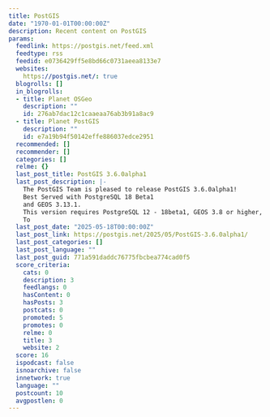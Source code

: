 ```yaml
---
title: PostGIS
date: "1970-01-01T00:00:00Z"
description: Recent content on PostGIS
params:
  feedlink: https://postgis.net/feed.xml
  feedtype: rss
  feedid: e0736429ff5e8bd66c0731aeea8133e7
  websites:
    https://postgis.net/: true
  blogrolls: []
  in_blogrolls:
  - title: Planet OSGeo
    description: ""
    id: 276ab7dac12c1caaeaa76ab3b91a8ac9
  - title: Planet PostGIS
    description: ""
    id: e7a19b94f50142effe886037edce2951
  recommended: []
  recommender: []
  categories: []
  relme: {}
  last_post_title: PostGIS 3.6.0alpha1
  last_post_description: |-
    The PostGIS Team is pleased to release PostGIS 3.6.0alpha1!
    Best Served with PostgreSQL 18 Beta1
    and GEOS 3.13.1.
    This version requires PostgreSQL 12 - 18beta1, GEOS 3.8 or higher, and Proj 6.1+.
    To
  last_post_date: "2025-05-18T00:00:00Z"
  last_post_link: https://postgis.net/2025/05/PostGIS-3.6.0alpha1/
  last_post_categories: []
  last_post_language: ""
  last_post_guid: 771a591daddc76775fbcbea774cad0f5
  score_criteria:
    cats: 0
    description: 3
    feedlangs: 0
    hasContent: 0
    hasPosts: 3
    postcats: 0
    promoted: 5
    promotes: 0
    relme: 0
    title: 3
    website: 2
  score: 16
  ispodcast: false
  isnoarchive: false
  innetwork: true
  language: ""
  postcount: 10
  avgpostlen: 0
---
```

